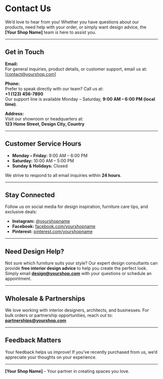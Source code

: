 # Contact Us

We’d love to hear from you! Whether you have questions about our products, need help with your order, or simply want design advice, the **[Your Shop Name]** team is here to assist you.

---

## Get in Touch

**Email:**  
For general inquiries, product details, or customer support, email us at:  
[contact@yourshop.com]

**Phone:**  
Prefer to speak directly with our team? Call us at:  
**+1 (123) 456-7890**  
Our support line is available Monday – Saturday, **9:00 AM – 6:00 PM (local time)**.

**Address:**  
Visit our showroom or headquarters at:  
**123 Home Street, Design City, Country**

---

## Customer Service Hours

- **Monday – Friday:** 9:00 AM – 6:00 PM
- **Saturday:** 10:00 AM – 5:00 PM
- **Sunday & Holidays:** Closed

We strive to respond to all email inquiries within **24 hours**.

---

## Stay Connected

Follow us on social media for design inspiration, furniture care tips, and exclusive deals:

- **Instagram:** [@yourshopname](https://instagram.com/yourshopname)
- **Facebook:** [facebook.com/yourshopname](https://facebook.com/yourshopname)
- **Pinterest:** [pinterest.com/yourshopname](https://pinterest.com/yourshopname)

---

## Need Design Help?

Not sure which furniture suits your style? Our expert design consultants can provide **free interior design advice** to help you create the perfect look.  
Simply email **design@yourshop.com** with your questions or schedule an appointment.

---

## Wholesale & Partnerships

We love working with interior designers, architects, and businesses. For bulk orders or partnership opportunities, reach out to:  
**partnerships@yourshop.com**

---

## Feedback Matters

Your feedback helps us improve! If you’ve recently purchased from us, we’d appreciate your thoughts on your experience.

---

**[Your Shop Name]** – Your partner in creating spaces you love.
